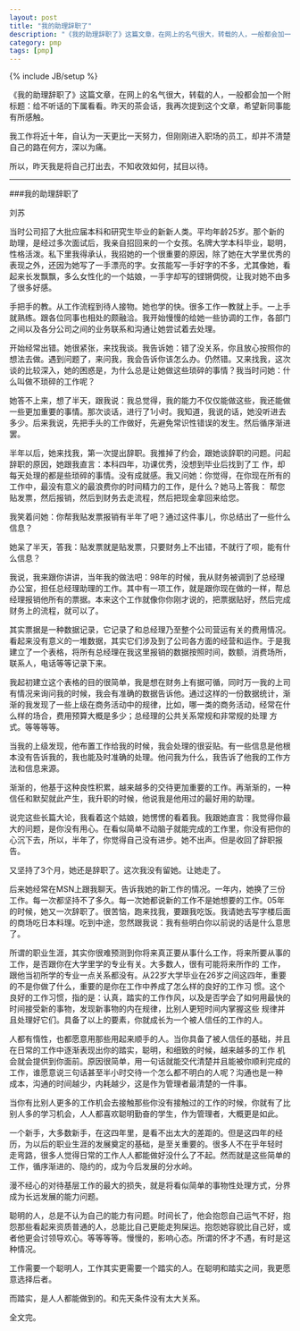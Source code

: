 ```yaml
---
layout: post
title: "我的助理辞职了"
description: "《我的助理辞职了》这篇文章，在网上的名气很大，转载的人，一般都会加一个附标题：给不听话的下属看看。昨天的茶会话，我再次提到这个文章，希望新同事能有所感触。"
category: pmp
tags: [pmp]
---
```

{% include JB/setup %}


《我的助理辞职了》这篇文章，在网上的名气很大，转载的人，一般都会加一个附标题：给不听话的下属看看。昨天的茶会话，我再次提到这个文章，希望新同事能有所感触。

我工作将近十年，自认为一天更比一天努力，但刚刚进入职场的员工，却并不清楚自己的路在何方，深以为痛。

所以，昨天我是将自己打出去，不知收效如何，拭目以待。

----

###我的助理辞职了

刘苏

当时公司招了大批应届本科和研究生毕业的新新人类。平均年龄25岁。那个新的助理，是经过多次面试后，我亲自招回来的一个女孩。名牌大学本科毕业，聪明，性格活泼。私下里我得承认，我招她的一个很重要的原因，除了她在大学里优秀的表现之外，还因为她写了一手漂亮的字。女孩能写一手好字的不多，尤其像她，看起来长发飘飘，多么女性化的一个姑娘，一手字却写的铿锵倜傥，让我对她不由多了很多好感。

手把手的教。从工作流程到待人接物。她也学的快。很多工作一教就上手。一上手就熟练。跟各位同事也相处的颇融洽。我开始慢慢的给她一些协调的工作，各部门之间以及各分公司之间的业务联系和沟通让她尝试着去处理。

开始经常出错。她很紧张，来找我谈。我告诉她：错了没关系，你且放心按照你的想法去做。遇到问题了，来问我，我会告诉你该怎么办。仍然错。又来找我，这次谈的比较深入，她的困惑是，为什么总是让她做这些琐碎的事情？我当时问她：什么叫做不琐碎的工作呢？

她答不上来，想了半天，跟我说：我总觉得，我的能力不仅仅能做这些，我还能做一些更加重要的事情。那次谈话，进行了1小时。我知道，我说的话，她没听进去多少。后来我说，先把手头的工作做好，先避免常识性错误的发生。然后循序渐进罢。

半年以后，她来找我，第一次提出辞职。我推掉了约会，跟她谈辞职的问题。问起辞职的原因，她跟我直言：本科四年，功课优秀，没想到毕业后找到了工 作，却每天处理的都是些琐碎的事情。没有成就感。我又问她：你觉得，在你现在所有的工作中，最没有意义的最浪费你的时间精力的工作，是什么？她马上答我： 帮您贴发票，然后报销，然后到财务去走流程，然后把现金拿回来给您。

我笑着问她：你帮我贴发票报销有半年了吧？通过这件事儿，你总结出了一些什么信息？

她呆了半天，答我：贴发票就是贴发票，只要财务上不出错，不就行了呗，能有什么信息？

我说，我来跟你讲讲，当年我的做法吧：98年的时候，我从财务被调到了总经理办公室，担任总经理助理的工作。其中有一项工作，就是跟你现在做的一样，帮总经理报销他所有的票据。本来这个工作就像你你刚才说的，把票据贴好，然后完成财务上的流程，就可以了。

其实票据是一种数据记录，它记录了和总经理乃至整个公司营运有关的费用情况。看起来没有意义的一堆数据，其实它们涉及到了公司各方面的经营和运作。于是我建立了一个表格，将所有总经理在我这里报销的数据按照时间，数额，消费场所，联系人，电话等等记录下来。

我起初建立这个表格的目的很简单，我是想在财务上有据可循，同时万一我的上司有情况来询问我的时候，我会有准确的数据告诉他。通过这样的一份数据统计，渐渐的我发现了一些上级在商务活动中的规律，比如，哪一类的商务活动，经常在什么样的场合，费用预算大概是多少；总经理的公共关系常规和非常规的处理 方式。等等等等。

当我的上级发现，他布置工作给我的时候，我会处理的很妥贴。有一些信息是他根本没有告诉我的，我也能及时准确的处理。他问我为什么，我告诉了他我的工作方法和信息来源。

渐渐的，他基于这种良性积累，越来越多的交待更加重要的工作。再渐渐的，一种信任和默契就此产生，我升职的时候，他说我是他用过的最好用的助理。

说完这些长篇大论，我看着这个姑娘，她愣愣的看着我。我跟她直言：我觉得你最大的问题，是你没有用心。在看似简单不动脑子就能完成的工作里，你没有把你的心沉下去，所以，半年了，你觉得自己没有进步。她不出声。但是收回了辞职报告。

又坚持了3个月，她还是辞职了。这次我没有留她。让她走了。

后来她经常在MSN上跟我聊天。告诉我她的新工作的情况。一年内，她换了三份工作。每一次都坚持不了多久。每一次她都说新的工作不是她想要的工作。05年的时候，她又一次辞职了。很苦恼，跑来找我，要跟我吃饭。我请她去写字楼后面的商场吃日本料理。吃到中途，忽然跟我说：我有些明白你以前说的话是什么意思了。

所谓的职业生涯，其实你很难预测到你将来真正要从事什么工作，将来所要从事的工作，是否跟你在大学里学的专业有关。大多数人，很有可能将来所作的 工作，跟他当初所学的专业一点关系都没有。从22岁大学毕业在26岁之间这四年，重要的不是你做了什么，重要的是你在工作中养成了怎么样的良好的工作习 惯。这个良好的工作习惯，指的是：认真，踏实的工作作风，以及是否学会了如何用最快的时间接受新的事物，发现新事物的内在规律，比别人更短时间内掌握这些 规律并且处理好它们。具备了以上的要素，你就成长为一个被人信任的工作的人。

人都有惰性，也都愿意用那些用起来顺手的人。当你具备了被人信任的基础，并且在日常的工作中逐渐表现出你的踏实，聪明，和细致的时候，越来越多的工作 机会就会提供到你面前。原因很简单，用一句话就能交代清楚并且能被你顺利完成的工作，谁愿意说三句话甚至半小时交待一个怎么都不明白的人呢？沟通也是一种 成本，沟通的时间越少，内耗越少，这是作为管理者最清楚的一件事。

当你有比别人更多的工作机会去接触那些你没有接触过的工作的时候，你就有了比别人多的学习机会，人人都喜欢聪明勤奋的学生，作为管理者，大概更是如此。

一个新手，大多数新手，在这四年里，是看不出太大的差距的。但是这四年的经历，为以后的职业生涯的发展奠定的基础，是至关重要的。很多人不在乎年轻时 走弯路，很多人觉得日常的工作人人都能做好没什么了不起。然而就是这些简单的工作，循序渐进的、隐约的，成为今后发展的分水岭。

漫不经心的对待基层工作的最大的损失，就是将看似简单的事物性处理方式，分界成为长远发展的能力问题。

聪明的人，总是不认为自己的能力有问题。时间长了，他会抱怨自己运气不好，抱怨那些看起来资质普通的人，总能比自己更能走狗屎运。抱怨她容貌比自己好，或者他更会讨领导欢心。等等等等。慢慢的，影响心态。所谓的怀才不遇，有时是这种情况。

工作需要一个聪明人，工作其实更需要一个踏实的人。在聪明和踏实之间，我更愿意选择后者。

而踏实，是人人都能做到的。和先天条件没有太大关系。

全文完。



